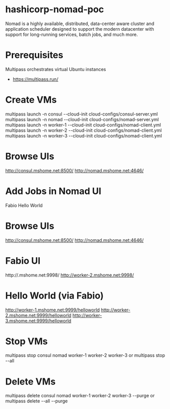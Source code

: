# hashicorp-nomad-poc
Nomad is a highly available, distributed, data-center aware cluster and application scheduler designed to support the modern datacenter with support for long-running services, batch jobs, and much more.


# Prerequisites
Multipass orchestrates virtual Ubuntu instances
- https://multipass.run/


# Create VMs
multipass launch -n consul --cloud-init cloud-configs/consul-server.yml
multipass launch -n nomad --cloud-init cloud-configs/nomad-server.yml
multipass launch -n worker-1 --cloud-init cloud-configs/nomad-client.yml
multipass launch -n worker-2 --cloud-init cloud-configs/nomad-client.yml
multipass launch -n worker-3 --cloud-init cloud-configs/nomad-client.yml


# Browse UIs
http://consul.mshome.net:8500/
http://nomad.mshome.net:4646/


# Add Jobs in Nomad UI
Fabio
Hello World


# Browse UIs
http://consul.mshome.net:8500/
http://nomad.mshome.net:4646/


# Fabio UI
http://<worker>.mshome.net:9998/
http://worker-2.mshome.net:9998/


# Hello World (via Fabio)
http://worker-1.mshome.net:9999/helloworld
http://worker-2.mshome.net:9999/helloworld
http://worker-3.mshome.net:9999/helloworld


# Stop VMs
multipass stop consul nomad worker-1 worker-2 worker-3
or
multipass stop --all


# Delete VMs
multipass delete consul nomad worker-1 worker-2 worker-3 --purge
or
multipass delete --all --purge
